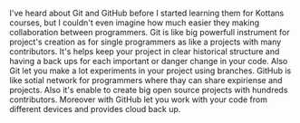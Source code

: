   I've heard about Git and GitHub before I started learning them for Kottans courses, but I couldn't even imagine how much easier they making collaboration between programmers. 
  Git is like big powerfull instrument for project's creation as for single programmers as like a projects with many contributors. It's helps keep your project in clear historical structure and having a back ups for each important or danger change in your code. Also Git let you make a lot experiments in your project using branches.
  GitHub is like sotial network for programmers where thay can share expiriense and projects. Also it's enable to create big open source projects with hundreds contributors. Moreover with GitHub let you work with your code from different devices and provides cloud back up.
